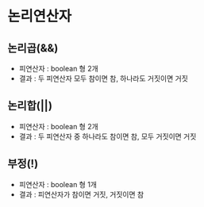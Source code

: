 논리연산자
========
## 논리곱(&&)
* 피연산자 : boolean 형 2개
* 결과 : 두 피연산자 모두 참이면 참, 하나라도 거짓이면 거짓

## 논리합(||)
* 피연산자 : boolean 형 2개
* 결과 : 두 피연산자 중 하나라도 참이면 참, 모두 거짓이면 거짓

## 부정(!)
* 피연산자 : boolean 형 1개
* 결과 : 피연산자가 참이면 거짓, 거짓이면 참
 